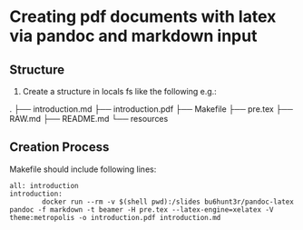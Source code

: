 # Creating pdf documents with latex via pandoc and markdown input
## Structure
1. Create a structure in locals fs like the following e.g.:

.
├── introduction.md
├── introduction.pdf
├── Makefile
├── pre.tex
├── RAW.md
├── README.md
└── resources

## Creation Process

Makefile should include following lines:

```
all: introduction
introduction:
        docker run --rm -v $(shell pwd):/slides bu6hunt3r/pandoc-latex pandoc -f markdown -t beamer -H pre.tex --latex-engine=xelatex -V theme:metropolis -o introduction.pdf introduction.md
```
